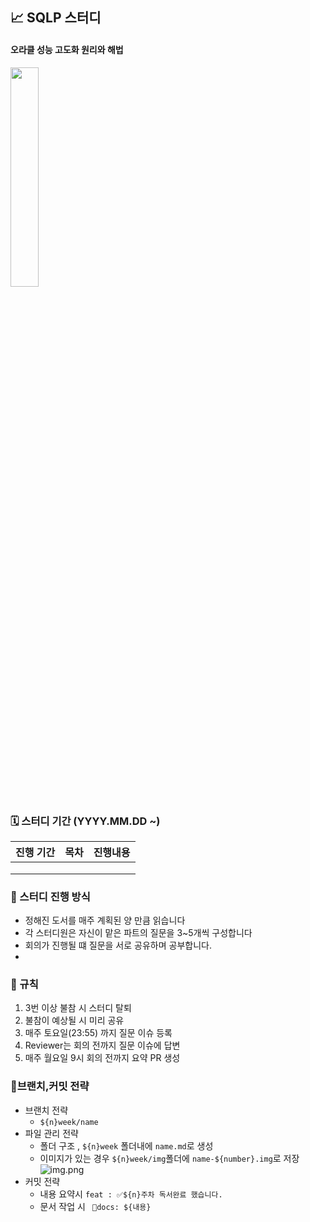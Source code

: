 ## 📈 SQLP 스터디 
#### 오라클 성능 고도화 원리와 해법 

<img src="https://github.com/user-attachments/assets/97cb400e-ec06-49db-b5bb-9ca1f441d8ba" width="30%" height="30%"/>


### 🗓️ 스터디 기간 (YYYY.MM.DD ~)
|          진행 기간          | 목차 |    진행내용    |
|:-----------------------:|:--:|:----------:|
|  |  |  |
|  |  |  |
|  |  |  |

### 🚗 스터디 진행 방식
- 정해진 도서를 매주 계획된 양 만큼 읽습니다
- 각 스터디원은 자신이 맡은 파트의 질문을 3~5개씩 구성합니다
- 회의가 진행될 떄 질문을 서로 공유하며 공부합니다.
- 
### 📐 규칙
1. 3번 이상 불참 시 스터디 탈퇴
2. 불참이 예상될 시 미리 공유
3. 매주 토요일(23:55) 까지 질문 이슈 등록
4. Reviewer는 회의 전까지 질문 이슈에 답변
5. 매주 월요일 9시 회의 전까지 요약 PR 생성

### 💫브랜치,커밋 전략
- 브랜치 전략
  - `${n}week/name`
- 파일 관리 전략 
  - 폴더 구조 , `${n}week` 폴더내에 `name.md`로 생성
  - 이미지가 있는 경우 `${n}week/img`폴더에 `name-${number}.img`로 저장  
  ![img.png](img/img1.png)
- 커밋 전략 
  - 내용 요약시 `feat : ✅${n}주차 독서완료 했습니다.`
  - 문서 작업 시 ` 📝docs: ${내용}`


